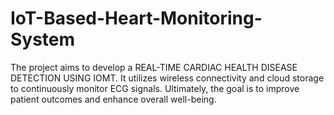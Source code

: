 # IoT-Based-Heart-Monitoring-System
The project aims to develop a REAL-TIME CARDIAC HEALTH DISEASE DETECTION USING IOMT. It utilizes wireless connectivity and cloud storage to continuously monitor ECG signals.  Ultimately, the goal is to improve patient outcomes and enhance overall well-being.
